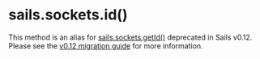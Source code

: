 # sails.sockets.id()

This method is an alias for [sails.sockets.getId()](https://sailsjs.com/documentation/reference/web-sockets/sails-sockets/get-id) deprecated in Sails v0.12.  Please see the [v0.12 migration guide](http://sailsjs.com/documentation/concepts/upgrading/to-v-0-12) for more information.

<docmeta name="displayName" value="sails.sockets.id()">
<docmeta name="isDeprecated" value="true">
